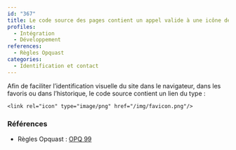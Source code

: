 ```yaml
---
id: "367"
title: Le code source des pages contient un appel valide à une icône de favori
profiles:
  - Intégration
  - Développement
references:
  - Règles Opquast
categories:
  - Identification et contact
---
```


Afin de faciliter l’identification visuelle du site dans le navigateur, dans les favoris ou dans l’historique, le code source contient un lien du type :

    <link rel="icon" type="image/png" href="/img/favicon.png"/>

### Références
*   Règles Opquast : [OPQ 99](https://checklists.opquast.com/fr/assurance-qualite-web/le-code-source-des-pages-contient-un-appel-valide-a-un-icone-de-favori)
